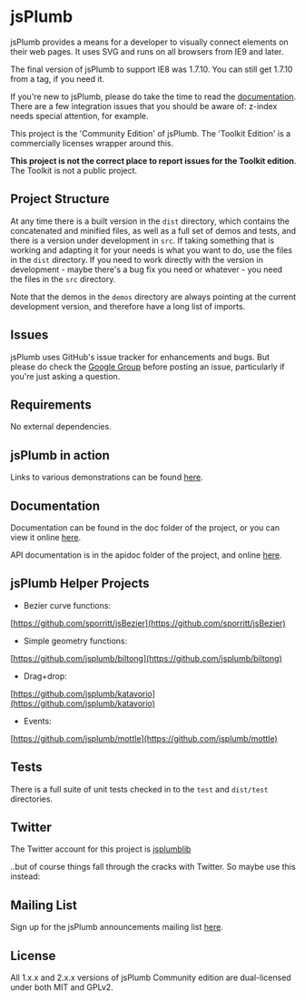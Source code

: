 # jsPlumb
jsPlumb provides a means for a developer to visually connect elements on their web pages. It uses SVG and runs on all browsers
from IE9 and later.

The final version of jsPlumb to support IE8 was 1.7.10. You can still get 1.7.10 from a tag, if you need it. 

If you're new to jsPlumb, please do take the time to read the [documentation](http://jsplumb.org/doc). 
There are a few integration issues that you should be aware of: z-index needs special attention, for example.

This project is the 'Community Edition' of jsPlumb. The 'Toolkit Edition' is a commercially licenses wrapper around this. 

**This project is not the correct place to report issues for the Toolkit edition**. The Toolkit is not a public project.

## Project Structure
At any time there is a built version in the `dist` directory, which contains the concatenated and minified files, as well 
as a full set of demos and tests, and there is a version under development in `src`.  If taking something that is working 
and adapting it for your needs is what you want to do, use the files in the `dist` directory.  If you need to work 
directly with the version in development - maybe there's a bug fix you need or whatever - you need the files in the 
`src` directory.

Note that the demos in the `demos` directory are always pointing at the current development version, and therefore have 
a long list of imports.  

## Issues
jsPlumb uses GitHub's issue tracker for enhancements and bugs.  But please do check the 
[Google Group](https://groups.google.com/forum/?fromgroups#!forum/jsplumb) before posting an issue, particularly if 
you're just asking a question.

## Requirements

No external dependencies.

## jsPlumb in action

Links to various demonstrations can be found [here](https://jsplumbtoolkit.com).

## Documentation

Documentation can be found in the doc folder of the project, or you can view it online 
[here](https://jsplumbtoolkit.com/community/doc/home.html).

API documentation is in the apidoc folder of the project, and online [here](https://jsplumbtoolkit.com/community/apidocs/index.html).

## jsPlumb Helper Projects

- Bezier curve functions:

[https://github.com/sporritt/jsBezier](https://github.com/sporritt/jsBezier)

- Simple geometry functions:

[https://github.com/jsplumb/biltong](https://github.com/jsplumb/biltong)

- Drag+drop:

[https://github.com/jsplumb/katavorio](https://github.com/jsplumb/katavorio)

- Events:

[https://github.com/jsplumb/mottle](https://github.com/jsplumb/mottle)

## Tests
There is a full suite of unit tests checked in to the `test` and `dist/test` directories.

## Twitter
The Twitter account for this project is [jsplumblib](http://twitter.com/jsplumblib)

..but of course things fall through the cracks with Twitter. So maybe use this instead:

## Mailing List
Sign up for the jsPlumb announcements mailing list [here](http://eepurl.com/bMuD9).

## License
All 1.x.x and 2.x.x versions of jsPlumb Community edition are dual-licensed under both MIT and GPLv2. 
